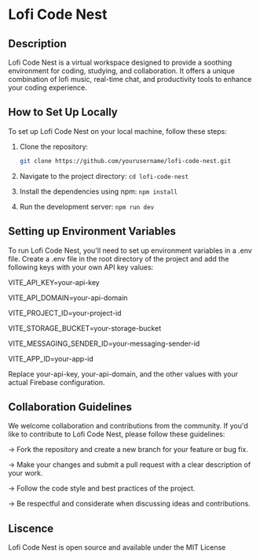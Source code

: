 # Lofi Code Nest

## Description

Lofi Code Nest is a virtual workspace designed to provide a soothing environment for coding, studying, and collaboration. It offers a unique combination of lofi music, real-time chat, and productivity tools to enhance your coding experience.

## How to Set Up Locally

To set up Lofi Code Nest on your local machine, follow these steps:

1. Clone the repository:
   ```bash
   git clone https://github.com/yourusername/lofi-code-nest.git
2. Navigate to the project directory:
`cd lofi-code-nest`

3. Install the dependencies using npm:
`npm install`

4. Run the development server:
`npm run dev`

## Setting up Environment Variables
To run Lofi Code Nest, you'll need to set up environment variables in a .env file. Create a .env file in the root directory of the project and add the following keys with your own API key values:

VITE_API_KEY=your-api-key

VITE_API_DOMAIN=your-api-domain

VITE_PROJECT_ID=your-project-id

VITE_STORAGE_BUCKET=your-storage-bucket

VITE_MESSAGING_SENDER_ID=your-messaging-sender-id

VITE_APP_ID=your-app-id

Replace your-api-key, your-api-domain, and the other values with your actual Firebase configuration.

## Collaboration Guidelines
We welcome collaboration and contributions from the community. If you'd like to contribute to Lofi Code Nest, please follow these guidelines:

-> Fork the repository and create a new branch for your feature or bug fix.

-> Make your changes and submit a pull request with a clear description of your work.

-> Follow the code style and best practices of the project.

-> Be respectful and considerate when discussing ideas and contributions.

## Liscence 
Lofi Code Nest is open source and available under the MIT License